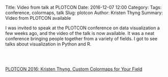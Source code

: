 Title: Video from talk at PLOTCON
Date: 2016-12-07 12:00
Category:
Tags: conference, colormaps, talk
Slug: plotcon
Author: Kristen Thyng
Summary: Video from PLOTCON available


I was invited to speak at the PLOTCON conference on data visualization a few weeks ago, and the video of the talk is now available. It was a neat conference bringing people together from a variety of fields. I got to see talks about visualization in Python and R.

<br><br>

<a class="embedly-card" href="https://www.youtube.com/watch?v=o9KxYxROSgM">PLOTCON 2016: Kristen Thyng, Custom Colormaps for Your Field</a>
<script async src="//cdn.embedly.com/widgets/platform.js" charset="UTF-8"></script>
